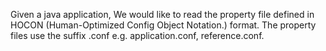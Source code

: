 Given a java application, We would like to read the property file defined in HOCON (Human-Optimized Config Object Notation.) format. The property files use the suffix .conf e.g. application.conf, reference.conf. 